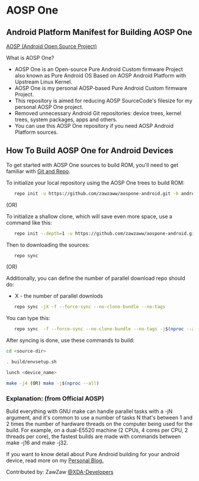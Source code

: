 # AOSP One
## Android Platform Manifest for Building AOSP One

[AOSP (Android Open Source Project)](https://android.googlesource.com/)

What is AOSP One?

- AOSP One is an Open-source Pure Android Custom firmware Project also known as Pure Android OS Based on AOSP Android Platform with Upstream Linux Kernel.
- AOSP One is my personal AOSP-based Pure Android Custom firmware Project.
- This repository is aimed for reducing AOSP SourceCode's filesize for my personal AOSP One project.
- Removed unnecessary Android Git repositories: device trees, kernel trees, system packages, apps and others.
- You can use this AOSP One repository if you need AOSP Android Platform sources.


## How To Build AOSP One for Android Devices
To get started with AOSP One sources to build ROM, you'll need to get
familiar with [Git and Repo](https://source.android.com/setup/build/downloading#installing-repo).

To initialize your local repository using the AOSP One trees to build ROM:
```bash
   repo init -u https://github.com/zawzaww/aospone-android.git -b android-8.1.0
```

(OR)

To initialize a shallow clone, which will save even more space, use a command like this:
```bash
   repo init --depth=1 -u https://github.com/zawzaww/aospone-android.git -b android-8.1.0
```

Then to downloading the sources:
```bash
   repo sync
```

 (OR)

Additionally, you can define the number of parallel download repo should do:
- X - the number of parallel downlods
```bash
   repo sync -jX -f --force-sync --no-clone-bundle --no-tags
```
You can type this:
```bash
   repo sync  -f --force-sync --no-clone-bundle --no-tags -j$(nproc --all)
```

After syncing is done, use these commands to build:
```bash
cd <source-dir>

. build/envsetup.sh

lunch <device_name>

make -j4 (OR) make -j$(nproc --all)
```
   
### Explanation: (from Official AOSP)
Build everything with GNU make can handle parallel tasks with a -jN argument, and it's common to use a number of tasks N that's between 1 and 2 times the number of hardware threads on the computer being used for the build. For example, on a dual-E5520 machine (2 CPUs, 4 cores per CPU, 2 threads per core), the fastest builds are made with commands between make -j16 and make -j32.

If you want to know detail about Pure Android building for your android device, read more on my [Personal Blog.](https://medium.com/zawzaww/how-to-build-custom-android-os-for-android-devices-cf4bba4bb3a5)

Contributed by: ZawZaw [@XDA-Developers](https://forum.xda-developers.com/member.php?u=7581611)
